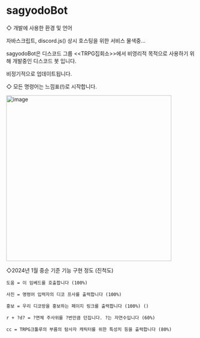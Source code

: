 ﻿# sagyodoBot


◇ 개발에 사용한 환경 및 언어

자바스크립트, discord.js()
상시 호스팅을 위한 서비스 물색중... 

sagyodoBot은 디스코드 그룹 <<TRPG집회소>>에서 비영리적 목적으로 사용하기 위해 개발중인 디스코드 봇 입니다.

비정기적으로 업데이트됩니다. 

◇ 모든 명령어는 느낌표(!)로 시작합니다. 

<img width="441" alt="image" src="https://github.com/hwangjisu9112/sagyodoBot/assets/101966205/b57f86be-b4e1-47c8-bc3b-7168b469ebd9">

◇2024년 1월 중순 기준 기능 구현 정도 (진척도)


```
도움 = 이 임베드를 호출합니다 (100%)

사진 = 명령어 입력자의 디코 프사를 출력합니다 (100%) 

홍보 = 우리 디코방을 홍보하는 페이지 링크를 출력합니다 (100%) ()

r + ?d? = ?면체 주사위를 ?번만큼 던집니다. ?는 자연수입니다 (60%)

cc = TRPG크툴루의 부름의 탐사자 캐릭터를 위한 특성치 등을 출력합니다 (80%)
```
